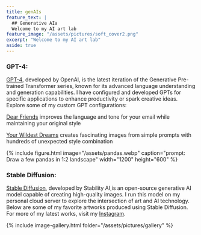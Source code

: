```yaml
---
title: genAIs
feature_text: |
  ## Generative AIa
  Welcome to my AI art lab
feature_image: "/assets/pictures/soft_cover2.png"
excerpt: "Welcome to my AI art lab"
aside: true
---
```


### GPT-4:
[GPT-4](https://en.wikipedia.org/wiki/GPT-4), developed by OpenAI, is the latest iteration of the Generative Pre-trained Transformer series, known for its advanced language understanding and generation capabilities. I have configured and developed GPTs for specific applications to enhance productivity or spark creative ideas. Explore some of my custom GPT configurations:

[Dear Friends](https://chatgpt.com/g/g-tgvhvuadi) improves the language and tone for your email while maintaining your original style

[Your Wildest Dreams](https://chatgpt.com/g/g-AbirBOedD) creates fascinating images from simple prompts with hundreds of unexpected style combination

{% include figure.html image="/assets/pandas.webp" caption="prompt: Draw a few pandas in 1:2 landscape" width="1200" height="600" %}

### Stable Diffusion:
[Stable Diffusion](https://en.wikipedia.org/wiki/Stable_Diffusion), developed by Stability AI,is an open-source generative AI model capable of creating high-quality images. I run this model on my personal cloud server to explore the intersection of art and AI technology. Below are some of my favorite artworks produced using Stable Diffusion. For more of my latest works, visit my [Instagram](https://www.instagram.com/anranandychen/?hl=en).

{% include image-gallery.html folder="/assets/pictures/gallery" %}
